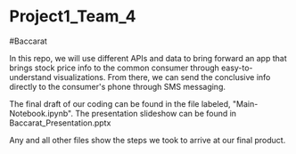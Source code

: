 # Project1_Team_4


#Baccarat

In this repo, we will use different APIs and data to bring forward an app that brings stock price info to the common consumer through easy-to-understand visualizations.
From there, we can send the conclusive info directly to the consumer's phone through SMS messaging.

The final draft of our coding can be found in the file labeled, "Main-Notebook.ipynb". The presentation slideshow can be found in Baccarat_Presentation.pptx

Any and all other files show the steps we took to arrive at our final product.
